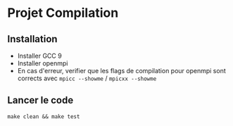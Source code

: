 # Projet Compilation

## Installation

- Installer GCC 9
- Installer openmpi
- En cas d'erreur, verifier que les flags de compilation pour openmpi sont corrects avec `mpicc --showme` / `mpicxx --showme`

## Lancer le code

```shell script
make clean && make test
```
